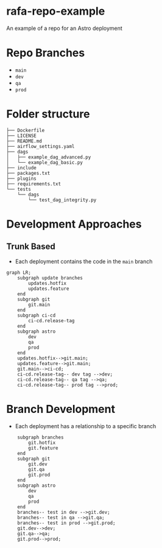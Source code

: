 # rafa-repo-example
An example of a repo for an Astro deployment

# Repo Branches
* `main`
* `dev`
* `qa`
* `prod`

# Folder structure

```
├── Dockerfile
├── LICENSE
├── README.md
├── airflow_settings.yaml
├── dags
│   ├── example_dag_advanced.py
│   └── example_dag_basic.py
├── include
├── packages.txt
├── plugins
├── requirements.txt
└── tests
    └── dags
        └── test_dag_integrity.py
```

# Development Approaches
## Trunk Based
* Each deployment contains the code in the `main` branch

```mermaid
graph LR;
    subgraph update branches
        updates.hotfix
        updates.feature
    end
    subgraph git
        git.main
    end
    subgraph ci-cd
        ci-cd.release-tag
    end
    subgraph astro
        dev
        qa
        prod
    end
    updates.hotfix-->git.main;
    updates.feature-->git.main;
    git.main-->ci-cd;
    ci-cd.release-tag-- dev tag -->dev;
    ci-cd.release-tag-- qa tag -->qa;
    ci-cd.release-tag-- prod tag -->prod;
```

# Branch Development
* Each deployment has a relationship to a specific branch

```mermaid
    subgraph branches
        git.hotfix
        git.feature
    end
    subgraph git
        git.dev
        git.qa
        git.prod
    end
    subgraph astro
        dev
        qa
        prod
    end
    branches-- test in dev -->git.dev;
    branches-- test in qa -->git.qa;
    branches-- test in prod -->git.prod;
    git.dev-->dev;
    git.qa-->qa;
    git.prod-->prod;
```